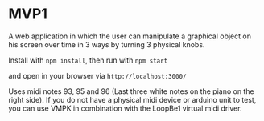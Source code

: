 # MVP1
A web application in which the user can manipulate a graphical object on his screen over time in 3 ways by turning 3 physical knobs.

Install with `npm install`, then run with `npm start`
  
and open in your browser via `http://localhost:3000/`

Uses midi notes 93, 95 and 96 (Last three white notes on the piano on the right side). If you do not have a physical midi device or arduino unit to test, you can use VMPK in combination with the LoopBe1 virtual midi driver.